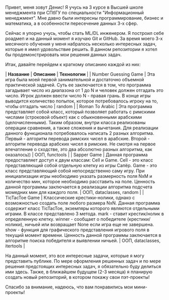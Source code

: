 Привет, меня зовут Денис! Я учусь на 3 курсе в Высшей школе менеджмента при СПбГУ
по специальности "Информационный менеджмент". Мне давно были интересны программирование,
бизнес и математика, а в особенности пересечение данных 3-х сфер.

Сейчас я упорно учусь, чтобы стать ML/DL инженером. Я построил себе роадмеп и на данный
момент я изучаю Git и GitHub. За время моего 3-х месячного обучения у меня набралось
несколько интересных задач, которые я имел удовольствие решить. В данном репозитории
я хотел бы продемонстрировать мои решения данных задач.

Итак, давайте перейдем к краткому описанию каждой из них:

| **Название** | **Описание** | **Технологии** |
| Number Guessing Game | Эта игра была моей первой занимательной и достаточно объемной практической задачей. Суть ее заключается в том, что программа загадывает число из диапазона от 1 до N и человек должен отгадать это число. Игрок должен ввести число N - правая грань. В конце игры выводится количество попыток, которое потребовалось игроку на то, чтобы отгадать число | random |
| Roman To Arabic | Эта программа представляет собой класс, который позволяет работать с римскими числами (строковой объект) как с обыкновенными арабскими (целочисленными). Таким образом, внутри класса реализованы операции сравнения, а также сложения и вычетания. Для реализации данного функционала потребовалось написать 2 разных алгоритма. Первый - алгоритм перевода римских чисел в арабские. Второй - алгоритм перевода арабских чисел в римские. Не смотря на первое впечатление о сходстве, это два абсолютно разных алгоритма, как оказалось)) | ООП, functools |
| Sapper Game | Данная программа предоставляет доступ к двум классам: Cell и Game. Cell - это класс представляющий собой отдельную клетку из игры Сапёр. Game - это класс представляющий собой непосредственно саму игру. При инициализации игры необходимо указать размерность поля NxM и количество мин, которое необходимо расставить на поле. Ценность данной программы заключается в реализации алгоритма подсчета момедних мин для каждого поля. | ООП, dataclasses, random |
| TicTacToe Game | Классические крестики-нолики, однако с возможностью создать поле любого размера NxN. Данная программа содержит класс TicTacToe, экземпяры которого являются отдельными играми. В классе представлено 3 метода. mark - ставит крестик/нолик в определенную клетку. winner - сообщает о победителе (крестики/нолики), ничьей или возвращает None если игра еще не завершена. show - функция для графического представления игрового поля в текущий момент времени. Ценность данной программы заключается в алгоритме поиска победителя и выявлении ничьей. | ООП, dataclasses, itertools |

На данный момент, это все интересные задачи, которые я могу представить публике.
По мере оформления решенных задач и по мере решения предстоящих интересных задач,
я обязательно буду делиться ими здесь. Также, в ближайшем будущем (2-3 месяца) я
планирую создать новый репозиторий, в котором покажу свои пэт-проекты!

Спасибо за внимание, надеюсь, что вам понравились мои мини-проекты!